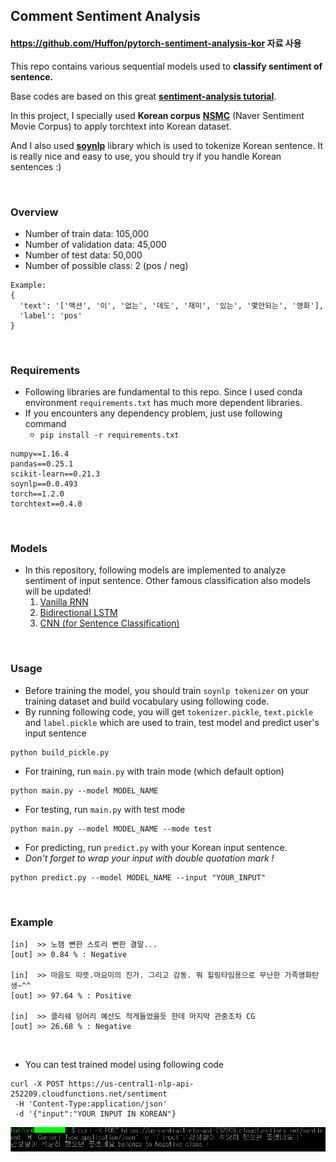 ## Comment Sentiment Analysis
#### https://github.com/Huffon/pytorch-sentiment-analysis-kor 자료 사용

This repo contains various sequential models used to **classify sentiment of sentence.**

Base codes are based on this great [**sentiment-analysis tutorial**](https://github.com/bentrevett/pytorch-sentiment-analysis).

In this project, I specially used **Korean corpus** [**NSMC**](https://github.com/e9t/nsmc) (Naver Sentiment Movie Corpus) to apply torchtext into Korean dataset.

And I also used [**soynlp**](https://github.com/lovit/soynlp) library which is used to tokenize Korean sentence. 
It is really nice and easy to use, you should try if you handle Korean sentences :)

<br/>

### Overview
- Number of train data: 105,000
- Number of validation data: 45,000
- Number of test data: 50,000
- Number of possible class: 2 (pos / neg)

```
Example:
{
  'text': '['액션', '이', '없는', '데도', '재미', '있는', '몇안되는', '영화'], 
  'label': 'pos'
}
```

<br/>


### Requirements

- Following libraries are fundamental to this repo. Since I used conda environment `requirements.txt` has much more dependent libraries. 
- If you encounters any dependency problem, just use following command 
    - `pip install -r requirements.txt`

```
numpy==1.16.4
pandas==0.25.1
scikit-learn==0.21.3
soynlp==0.0.493
torch==1.2.0
torchtext==0.4.0
```

<br/>

### Models

- In this repository, following models are implemented to analyze sentiment of input sentence. Other famous classification also models will be updated!
    1. [Vanilla RNN](https://github.com/Huffon/pytorch-sentiment-analysis-kor/blob/master/models/vanilla_rnn.py) 
    2. [Bidirectional LSTM](https://github.com/Huffon/pytorch-sentiment-analysis-kor/blob/master/models/bidirectional_lstm.py)
    3. [CNN (for Sentence Classification)](https://github.com/Huffon/pytorch-sentiment-analysis-kor/blob/master/models/cnn.py)

<br/>

### Usage
- Before training the model, you should train `soynlp tokenizer` on your training dataset and build vocabulary using following code. 
- By running following code, you will get `tokenizer.pickle`, `text.pickle` and `label.pickle` which are used to train, 
test model and predict user's input sentence

```
python build_pickle.py
```


- For training, run `main.py` with train mode (which default option)

```
python main.py --model MODEL_NAME
```

- For testing, run `main.py` with test mode

```
python main.py --model MODEL_NAME --mode test 
```

- For predicting, run `predict.py` with your Korean input sentence. 
- *Don't forget to wrap your input with double quotation mark !*

```
python predict.py --model MODEL_NAME --input "YOUR_INPUT"
```

<br/>

### Example

```
[in]  >> 노잼 뻔한 스토리 뻔한 결말...
[out] >> 0.84 % : Negative

[in]  >> 마음도 따뜻.마요미의 진가. 그리고 감동. 뭐 힐링타임용으로 무난한 가족영화탄생~^^
[out] >> 97.64 % : Positive

[in]  >> 클리쉐 덩어리 예산도 적게들었을듯 한데 마지막 관중조차 CG
[out] >> 26.68 % : Negative
```

<br/>

- You can test trained model using following code

```
curl -X POST https://us-central1-nlp-api-252209.cloudfunctions.net/sentiment 
 -H 'Content-Type:application/json' 
 -d '{"input":"YOUR INPUT IN KOREAN"}
```

<img src='img/curl_ex.png'></img>
